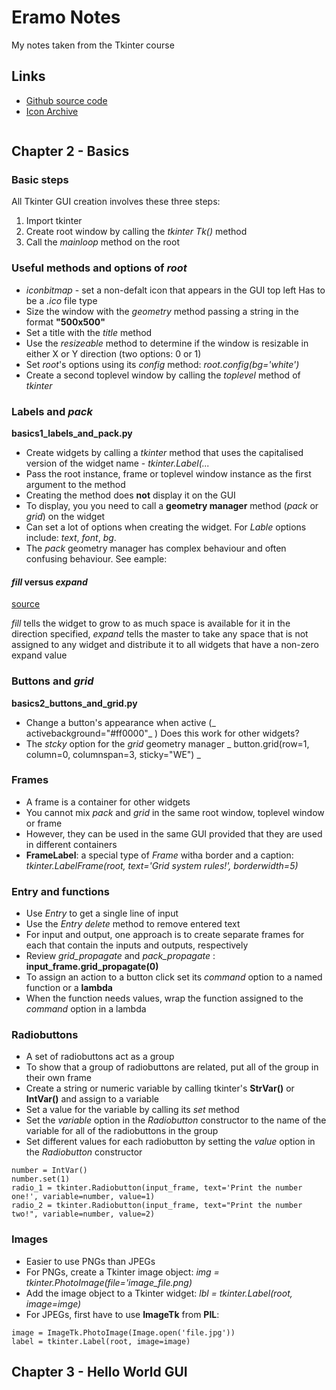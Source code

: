 # Eramo Notes

My notes taken from the Tkinter course


## Links

- [Github source code](https://github.com/PacktPublishing/The-Art-of-Doing-Create-10-Python-GUIs-with-Tkinter-Today)
- [Icon Archive](https://iconarchive.com)

```{python}
```

## Chapter 2 - Basics

### Basic steps

All Tkinter GUI creation involves these three steps:

1. Import tkinter
2. Create  root window by calling the _tkinter_ _Tk()_ method
3. Call the _mainloop_ method on the root


### Useful methods and options of _root_

- _iconbitmap_ - set a non-defalt icon that appears in the GUI top left Has to be a _.ico_ file type
- Size the window with the _geometry_ method passing a string in the format __"500x500"__
- Set a title with the _title_ method
- Use the _resizeable_ method to determine if the window is resizable in either X or Y direction (two options: 0 or 1)
- Set _root_'s options using its _config_ method: _root.config(bg='white')_
- Create a second toplevel window by calling the _toplevel_ method of _tkinter_


### Labels and _pack_

__basics1_labels_and_pack.py__

- Create widgets by calling a _tkinter_ method that uses the capitalised version of the widget name - _tkinter.Label(..._
- Pass the root instance, frame or toplevel window instance as the first argument to the method
- Creating the method does __not__ display it on the GUI
- To display, you you need to call a __geometry manager__ method (_pack_ or _grid_) on the widget
- Can set a lot of options when creating the widget. For _Lable_ options include: _text_, _font_, _bg_.
- The _pack_ geometry manager has complex behaviour and often confusing behaviour. See eample:

#### _fill_ versus _expand_

[source](https://stackoverflow.com/questions/28089942/difference-between-fill-and-expand-options-for-tkinter-pack-method/28090362)

_fill_ tells the widget to grow to as much space is available for it in the direction specified, _expand_ tells the master to 
take any space that is not assigned to any widget and distribute it to all widgets that have a non-zero expand value

### Buttons and _grid_

__basics2_buttons_and_grid.py__

- Change a button's appearance when active  (_ activebackground="#ff0000"_ ) Does this work for other widgets?
- The _stcky_ option for the _grid_ geometry manager _ button.grid(row=1, column=0, columnspan=3, sticky="WE")  _


### Frames

- A frame is a container for other widgets
- You cannot mix _pack_ and _grid_ in the same root window, toplevel window or frame
- However, they can be used in the same GUI provided that they are used in different containers
- __FrameLabel__: a special type of _Frame_ witha border and a caption: _tkinter.LabelFrame(root, text='Grid system rules!', borderwidth=5)_


### Entry and functions

- Use _Entry_ to get a single line of input
- Use the _Entry_ _delete_ method to remove entered text
- For input and output, one approach is to create separate frames for each that contain the inputs and outputs, respectively
- Review _grid_propagate_ and _pack_propagate_ : __input_frame.grid_propagate(0)__
- To assign an action to a button click set its _command_ option to a named function or a __lambda__
- When the function needs values, wrap the function assigned to the _command_ option in a lambda


### Radiobuttons

- A set of radiobuttons act as a group
- To show that a group of radiobuttons are related, put all of the group in their own frame
- Create a string or numeric variable by calling tkinter's __StrVar()__ or __IntVar()__ and assign to a variable
- Set a value for the variable by calling its _set_ method
- Set the _variable_ option in the _Radiobutton_ constructor to the name of the variable for all of the radiobuttons in the group
- Set different values for each radiobutton by setting the _value_ option in the _Radiobutton_ constructor

```{python}
number = IntVar()
number.set(1)
radio_1 = tkinter.Radiobutton(input_frame, text='Print the number one!', variable=number, value=1)
radio_2 = tkinter.Radiobutton(input_frame, text="Print the number two!", variable=number, value=2)
```

### Images

- Easier to use PNGs than JPEGs
- For PNGs, create a Tkinter image object: _img = tkinter.PhotoImage(file='image_file.png)_
- Add the image object to a Tkinter widget: _lbl = tkinter.Label(root, image=imge)_
- For JPEGs, first have to use __ImageTk__ from __PIL__:

```{python}
image = ImageTk.PhotoImage(Image.open('file.jpg'))
label = tkinter.Label(root, image=image)
```

## Chapter 3 - Hello World GUI


